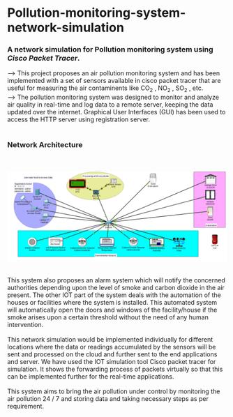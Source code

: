 # Pollution-monitoring-system-network-simulation
<h3>A network simulation for Pollution monitoring system using <b><i>Cisco Packet Tracer</i></b>.</h3>

--> This project proposes an air pollution monitoring system and has been implemented with a set of sensors available in cisco packet tracer that are useful for measuring the air contaminents like CO<sub>2</sub> , NO<sub>2</sub> , SO<sub>2</sub> , etc.
<br />--> The pollution monitoring system was designed to monitor and analyze air quality in real-time and log data to a remote server, keeping the data updated over the internet. Graphical User Interfaces (GUI) has been used to access the HTTP server using registration server.
<br/>
<br/>
<h3>Network Architecture</h3>

<br/><br/>
![alt text](https://raw.githubusercontent.com/Viknight/Pollution-monitoring-system-network-simulation/master/network_structure.png)
<br /><br />

This system also proposes an alarm system which will notify the concerned authorities depending upon the level of smoke and carbon dioxide in the air present. The other IOT part of the system deals with the automation of the houses or facilities where the system is installed. This automated system will automatically open the doors and windows of the facility/house if the smoke
arises upon a certain threshold without the need of any human intervention.
<br/><br/>
This network simulation would be implemented individually for different locations where the data or readings accumulated by the sensors will be sent and processed on the cloud and further sent to the end applications and server. We have used the IOT simulation tool Cisco packet tracer for simulation. It shows the forwarding process of packets virtually so that this can be implemented further for the real-time applications.
<br/><br/>
This system aims to bring the air pollution under control by monitoring the air pollution 24 / 7 and storing data and taking necessary steps as per requirement.
